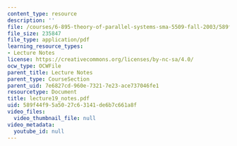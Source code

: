 ```yaml
---
content_type: resource
description: ''
file: /courses/6-895-theory-of-parallel-systems-sma-5509-fall-2003/589f44f95a5027c63141de6b7c661a8f_lecture19_notes.pdf
file_size: 235847
file_type: application/pdf
learning_resource_types:
- Lecture Notes
license: https://creativecommons.org/licenses/by-nc-sa/4.0/
ocw_type: OCWFile
parent_title: Lecture Notes
parent_type: CourseSection
parent_uid: 7e6827cd-960e-7321-7e23-ace737046fe1
resourcetype: Document
title: lecture19_notes.pdf
uid: 589f44f9-5a50-27c6-3141-de6b7c661a8f
video_files:
  video_thumbnail_file: null
video_metadata:
  youtube_id: null
---
```

